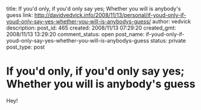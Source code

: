 title: If you'd only, if you'd only say yes; Whether you will is anybody's guess
link: http://davidvedvick.info/2008/11/13/personal/if-youd-only-if-youd-only-say-yes-whether-you-will-is-anybodys-guess/
author: vedvick
description: 
post_id: 465
created: 2008/11/13 07:29:20
created_gmt: 2008/11/13 13:29:20
comment_status: open
post_name: if-youd-only-if-youd-only-say-yes-whether-you-will-is-anybodys-guess
status: private
post_type: post

# If you'd only, if you'd only say yes; Whether you will is anybody's guess

Hey!
